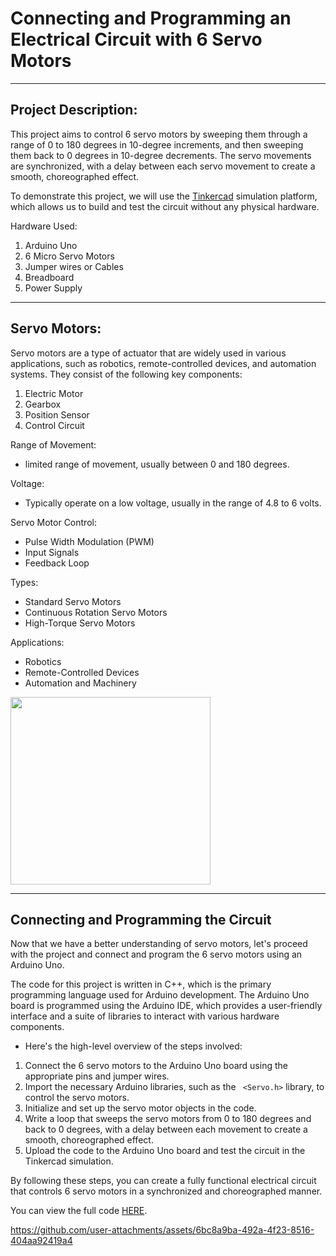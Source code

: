 # Connecting and Programming an Electrical Circuit with 6 Servo Motors

***

## Project Description:
This project aims to control 6 servo motors by sweeping them through a range of 0 to 180 degrees in 10-degree increments, and then sweeping them back to 0 degrees in 10-degree decrements. The servo movements are synchronized, with a delay between each servo movement to create a smooth, choreographed effect.

To demonstrate this project, we will use the [Tinkercad](https://www.tinkercad.com/circuits) simulation platform, which allows us to build and test the circuit without any physical hardware.


Hardware Used:
  1. Arduino Uno
  2. 6 Micro Servo Motors
  3. Jumper wires or Cables
  4. Breadboard
  5. Power Supply


***

## Servo Motors:

Servo motors are a type of actuator that are widely used in various applications, such as robotics, remote-controlled devices, and automation systems. They consist of the following key components:
  1. Electric Motor
  2. Gearbox
  3. Position Sensor
  4. Control Circuit 

Range of Movement:
  
- limited range of movement, usually between 0 and 180 degrees.
      
Voltage:
    
- Typically operate on a low voltage, usually in the range of 4.8 to 6 volts.


Servo Motor Control:
 
- Pulse Width Modulation (PWM)
- Input Signals 
- Feedback Loop 

Types:
 
- Standard Servo Motors
- Continuous Rotation Servo Motors
- High-Torque Servo Motors 
 
Applications:

- Robotics
- Remote-Controlled Devices
- Automation and Machinery
    
 <img src="https://github.com/user-attachments/assets/c8c1af2b-4f94-43eb-91ed-70ce445a26a6" width="320" height="300">


***

## Connecting and Programming the Circuit
Now that we have a better understanding of servo motors, let's proceed with the project and connect and program the 6 servo motors using an Arduino Uno.

The code for this project is written in C++, which is the primary programming language used for Arduino development. The Arduino Uno board is programmed using the Arduino IDE, which provides a user-friendly interface and a suite of libraries to interact with various hardware components.

- Here's the high-level overview of the steps involved:

1. Connect the 6 servo motors to the Arduino Uno board using the appropriate pins and jumper wires.
2. Import the necessary Arduino libraries, such as the `` <Servo.h>`` library, to control the servo motors.
3. Initialize and set up the servo motor objects in the code.
4. Write a loop that sweeps the servo motors from 0 to 180 degrees and back to 0 degrees, with a delay between each movement to create a smooth, choreographed effect.
5. Upload the code to the Arduino Uno board and test the circuit in the Tinkercad simulation.


By following these steps, you can create a fully functional electrical circuit that controls 6 servo motors in a synchronized and choreographed manner. 

You can view the full code [HERE](https://github.com/alanoudmk/Electrical-Circuit-with-6-Servo-Motors/blob/main/ServoMotorCode.cpp).


https://github.com/user-attachments/assets/6bc8a9ba-492a-4f23-8516-404aa92419a4






